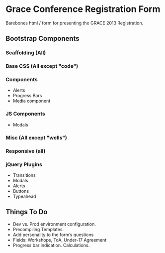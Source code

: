 # Grace Conference Registration Form
Barebones html / form for presenting the GRACE 2013 Registration.

## Bootstrap Components

### Scaffolding (All)
### Base CSS (All except "code")

### Components
* Alerts
* Progress Bars
* Media component

### JS Components
* Modals

### Misc (All except "wells")

### Responsive (all)

### jQuery Plugins
* Transitions
* Modals
* Alerts
* Buttons
* Typeahead

## Things To Do
* Dev vs. Prod environment configuration.
* Precompiling Templates.
* Add personality to the form’s questions
* Fields: Workshops, ToA, Under-17 Agreement
* Progress bar indication. Calculations.
